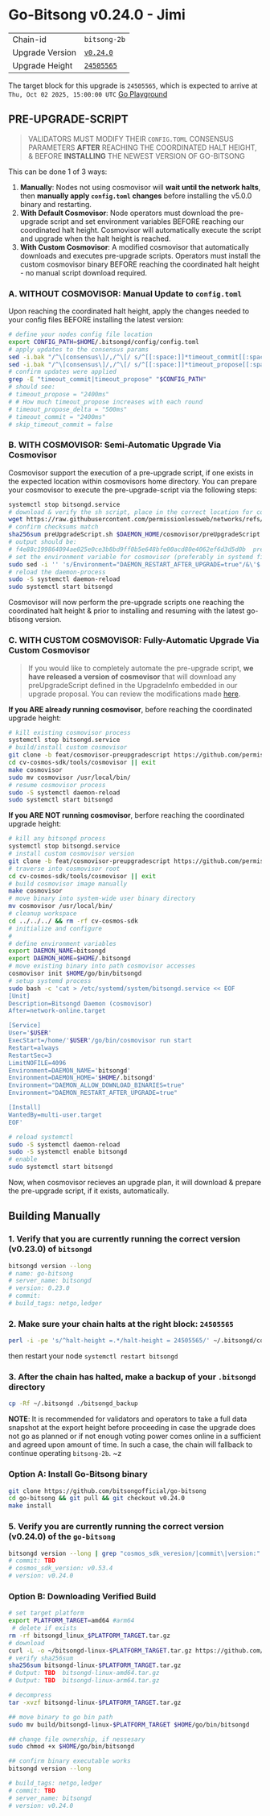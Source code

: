 # Go-Bitsong v0.24.0 - Jimi

|                 |                                                              |
|-----------------|--------------------------------------------------------------|
| Chain-id        | `bitsong-2b`                                                 |
| Upgrade Version | [`v0.24.0`](https://github.com/bitsongofficial/go-bitsong/pull/292) |
| Upgrade Height  | [`24505565`](https://explorer.chainroot.io/bitsong/blocks/24505565) |

The target block for this upgrade is `24505565`, which is expected to arrive at `Thu, Oct 02 2025, 15:00:00 UTC` [Go Playground](https://go.dev/play/p/yJ0GTwJgarU)

## PRE-UPGRADE-SCRIPT

> VALIDATORS MUST MODIFY THEIR `CONFIG.TOML` CONSENSUS PARAMETERS **AFTER** REACHING THE COORDINATED HALT HEIGHT, & BEFORE **INSTALLING** THE NEWEST VERSION OF GO-BITSONG

This can be done 1 of 3 ways:

1. **Manually**: Nodes not using cosmovisor will **wait until the network halts**, then **manually apply `config.toml` changes** before installing the v5.0.0 binary and restarting.
2. **With Default Cosmovisor**: Node operators must download the pre-upgrade script and set environment variables BEFORE reaching our coordinated halt height. Cosmovisor will automatically execute the script and upgrade when the halt height is reached.
3. **With Custom Cosmovisor**: A modified cosmovisor that automatically downloads and executes pre-upgrade scripts. Operators must install the custom cosmovisor binary BEFORE reaching the coordinated halt height - no manual script download required.

### A. WITHOUT COSMOVISOR: Manual Update to `config.toml`  

Upon reaching the coordinated halt height, apply the changes needed to your config files BEFORE installing the latest version:

```sh
# define your nodes config file location
export CONFIG_PATH=$HOME/.bitsongd/config/config.toml
# apply updates to the consensus params
sed -i.bak "/^\[consensus\]/,/^\[/ s/^[[:space:]]*timeout_commit[[:space:]]*=.*/timeout_commit = \"2400ms\"/" "$CONFIG_PATH"
sed -i.bak "/^\[consensus\]/,/^\[/ s/^[[:space:]]*timeout_propose[[:space:]]*=.*/timeout_propose = \"2400ms\"/" "$CONFIG_PATH"
# confirm updates were applied
grep -E "timeout_commit|timeout_propose" "$CONFIG_PATH"
# should see:
# timeout_propose = "2400ms"
# # How much timeout_propose increases with each round
# timeout_propose_delta = "500ms"
# timeout_commit = "2400ms"
# skip_timeout_commit = false
```

### B. WITH COSMOVISOR: Semi-Automatic Upgrade Via Cosmovisor

Cosmovisor support the execution of a pre-upgrade script, if one exists in the expected location within cosmovisors home directory. You can prepare your cosmovisor to execute the pre-upgrade-script via the following steps:

```sh
systemctl stop bitsongd.service
# download & verify the sh script, place in the correct location for cosmovisor
wget https://raw.githubusercontent.com/permissionlessweb/networks/refs/heads/master/bitsong-2b/upgrades/v0.24.0/preUpgradeScript.sh $DAEMON_HOME/cosmovisor/preUpgradeScript.sh
# confirm checksums match 
sha256sum preUpgradeScript.sh $DAEMON_HOME/cosmovisor/preUpgradeScript.sh
# output should be: 
# f4e88c199864094ae025e0ce3b8bd9ff0b5e648bfe00acd80e4062ef6d3d5d0b  preUpgradeScript.sh
# set the environment variable for cosmovisor (preferably in systemd file)
sudo sed -i '' 's/Environment="DAEMON_RESTART_AFTER_UPGRADE=true"/&\'$'\n''Environment="COSMOVISOR_CUSTOM_PREUPGRADE=preUpgradeScript.sh"/' /etc/systemd/system/bitsongd.service
# reload the daemon-process
sudo -S systemctl daemon-reload
sudo systemctl start bitsongd
```

Cosmovisor will now perform the pre-upgrade scripts one reaching the coordinated halt height & prior to installing and resuming with the latest go-btisong version.

### C. WITH CUSTOM COSMOVISOR: Fully-Automatic Upgrade Via Custom Cosmovisor
>
> If you would like to completely automate the pre-upgrade script, **we have released a version of cosmovisor** that will download any preUpgradeScript defined in the UpgradeInfo embedded in our upgrade proposal. You can review the modifications made [here](https://github.com/permissionlessweb/cosmos-sdk/compare/648633cc6d1eac408c87ad892f237cebd1ecc549...af61af47e79fd807559ec3148f5a0bea8ea749e9).

**If you ARE already running cosmovisor**, before reaching the coordinated upgrade height:

```sh
# kill existing cosmovisor process
systemctl stop bitsongd.service
# build/install custom cosmovisor
git clone -b feat/cosmovisor-preupgradescript https://github.com/permissionlessweb/cosmos-sdk cv-cosmos-sdk
cd cv-cosmos-sdk/tools/cosmovisor || exit
make cosmovisor
sudo mv cosmovisor /usr/local/bin/
# resume cosmovisor process
sudo -S systemctl daemon-reload
sudo systemctl start bitsongd
```

**If you ARE NOT running cosmovisor**, berfore reaching the coordinated upgrade height:

```sh
# kill any bitsongd process
systemctl stop bitsongd.service
# install custom cosmovisor version 
git clone -b feat/cosmovisor-preupgradescript https://github.com/permissionlessweb/cosmos-sdk cv-cosmos-sdk
# traverse into cosmovisor root
cd cv-cosmos-sdk/tools/cosmovisor || exit
# build cosmovisor image manually
make cosmovisor
# move binary into system-wide user binary directory
mv cosmovisor /usr/local/bin/
# cleanup workspace
cd ../../../ && rm -rf cv-cosmos-sdk
# initialize and configure
#
# define environment variables
export DAEMON_NAME=bitsongd
export DAEMON_HOME=$HOME/.bitsongd
# move existing binary into path cosmovisor accesses
cosmovisor init $HOME/go/bin/bitsongd
# setup systemd process
sudo bash -c 'cat > /etc/systemd/system/bitsongd.service << EOF
[Unit]
Description=Bitsongd Daemon (cosmovisor)
After=network-online.target

[Service]
User='$USER'
ExecStart=/home/'$USER'/go/bin/cosmovisor run start
Restart=always
RestartSec=3
LimitNOFILE=4096
Environment=DAEMON_NAME='bitsongd'
Environment=DAEMON_HOME='$HOME/.bitsongd'
Environment="DAEMON_ALLOW_DOWNLOAD_BINARIES=true"
Environment="DAEMON_RESTART_AFTER_UPGRADE=true"

[Install]
WantedBy=multi-user.target
EOF'

# reload systemctl 
sudo -S systemctl daemon-reload
sudo -S systemctl enable bitsongd
# enable
sudo systemctl start bitsongd
```

Now, when cosmovisor recieves an upgrade plan, it will download & prepare the pre-upgrade script, if it exists, automatically.

## Building Manually

### 1. Verify that you are currently running the correct version (v0.23.0) of `bitsongd`

```sh
bitsongd version --long
# name: go-bitsong
# server_name: bitsongd
# version: 0.23.0
# commit: 
# build_tags: netgo,ledger
```

### 2. Make sure your chain halts at the right block: `24505565`

```sh
perl -i -pe 's/^halt-height =.*/halt-height = 24505565/' ~/.bitsongd/config/app.toml
```

then restart your node `systemctl restart bitsongd`

### 3. After the chain has halted, make a backup of your `.bitsongd` directory

```sh
cp -Rf ~/.bitsongd ./bitsongd_backup
```

**NOTE**: It is recommended for validators and operators to take a full data snapshot at the export height before proceeding in case the upgrade does not go as planned or if not enough voting power comes online in a sufficient and agreed upon amount of time. In such a case, the chain will fallback to continue operating `bitsong-2b`.
~z

### Option A: Install Go-Bitsong binary

```sh
git clone https://github.com/bitsongofficial/go-bitsong
cd go-bitsong && git pull && git checkout v0.24.0
make install 
```

### 5. Verify you are currently running the correct version (v0.24.0) of the `go-bitsong`

```sh
bitsongd version --long | grep "cosmos_sdk_veresion/|commit\|version:"
# commit: TBD
# cosmos_sdk_version: v0.53.4
# version: v0.24.0
```

### Option B: Downloading Verified Build

```sh
# set target platform
export PLATFORM_TARGET=amd64 #arm64
 # delete if exists
rm -rf bitsongd_linux_$PLATFORM_TARGET.tar.gz
# download 
curl -L -o ~/bitsongd-linux-$PLATFORM_TARGET.tar.gz https://github.com/bitsongofficial/go-bitsong/releases/download/v0.24.0/bitsongd-linux-$PLATFORM_TARGET.tar.gz
# verify sha256sum 
sha256sum bitsongd-linux-$PLATFORM_TARGET.tar.gz
# Output: TBD  bitsongd-linux-amd64.tar.gz
# Output: TBD  bitsongd-linux-arm64.tar.gz

# decompress 
tar -xvzf bitsongd-linux-$PLATFORM_TARGET.tar.gz 

## move binary to go bin path
sudo mv build/bitsongd-linux-$PLATFORM_TARGET $HOME/go/bin/bitsongd

## change file ownership, if nessesary 
sudo chmod +x $HOME/go/bin/bitsongd

## confirm binary executable works 
bitsongd version --long 

# build_tags: netgo,ledger
# commit: TBD
# server_name: bitsongd
# version: v0.24.0
```
